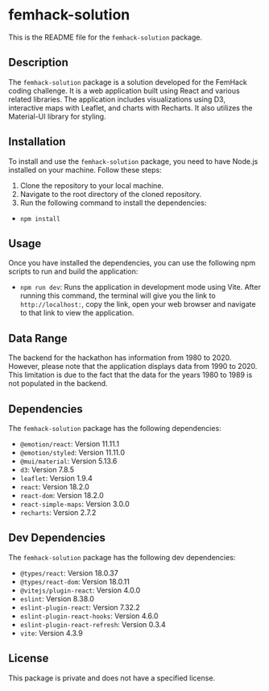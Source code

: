 # femhack-solution

This is the README file for the `femhack-solution` package.

## Description

The `femhack-solution` package is a solution developed for the FemHack coding challenge. It is a web application built using React and various related libraries. The application includes visualizations using D3, interactive maps with Leaflet, and charts with Recharts. It also utilizes the Material-UI library for styling.

## Installation

To install and use the `femhack-solution` package, you need to have Node.js installed on your machine. Follow these steps:

1. Clone the repository to your local machine.
2. Navigate to the root directory of the cloned repository.
3. Run the following command to install the dependencies:

- `npm install`

## Usage

Once you have installed the dependencies, you can use the following npm scripts to run and build the application:

- `npm run dev`: Runs the application in development mode using Vite.
  After running this command, the terminal will give you the link to `http://localhost:`, copy the link, open your web browser and navigate to that link to view the application.

## Data Range

The backend for the hackathon has information from 1980 to 2020. However, please note that the application displays data from 1990 to 2020. This limitation is due to the fact that the data for the years 1980 to 1989 is not populated in the backend.

## Dependencies

The `femhack-solution` package has the following dependencies:

- `@emotion/react`: Version 11.11.1
- `@emotion/styled`: Version 11.11.0
- `@mui/material`: Version 5.13.6
- `d3`: Version 7.8.5
- `leaflet`: Version 1.9.4
- `react`: Version 18.2.0
- `react-dom`: Version 18.2.0
- `react-simple-maps`: Version 3.0.0
- `recharts`: Version 2.7.2

## Dev Dependencies

The `femhack-solution` package has the following dev dependencies:

- `@types/react`: Version 18.0.37
- `@types/react-dom`: Version 18.0.11
- `@vitejs/plugin-react`: Version 4.0.0
- `eslint`: Version 8.38.0
- `eslint-plugin-react`: Version 7.32.2
- `eslint-plugin-react-hooks`: Version 4.6.0
- `eslint-plugin-react-refresh`: Version 0.3.4
- `vite`: Version 4.3.9

## License

This package is private and does not have a specified license.
